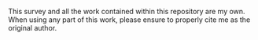 This survey and all the work contained within this repository are my own. When using any part of this work, please ensure to properly cite me as the original author.
